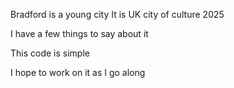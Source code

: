 Bradford is a young city
It is UK city of culture 2025

I have a few things to say about it

This code is simple

I hope to work on it as I go along
